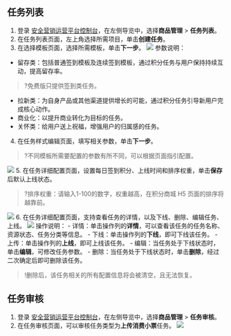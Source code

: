 
## 任务列表
1. 登录 [安全营销运营平台控制台](https://console.cloud.tencent.com/smop/data/mallUser)，在左侧导览中，选择**商品管理** > **任务列表**。
2. 在任务列表页面，左上角选择所需项目，单击**创建任务**。
3. 在选择模板页面，选择所需模板，单击**下一步**。
![](https://qcloudimg.tencent-cloud.cn/raw/7573687c54c1c4660ca1f63f6f6dc9a9.png)
参数说明：
 - 留存类：包括普通签到模板及连续签到模板，通过积分任务与用户保持持续互动，提高留存率。
>?免费版只提供签到类任务。
>
 - 拉新类：为自身产品或其他渠道提供增长的可能，通过积分任务引导新用户完成核心动作。
 - 商业化：以提升商业转化为目标的任务。
 - 关怀类：给用户送上祝福，增强用户的归属感的任务。
4. 在任务样式编辑页面，填写相关参数，单击**下一步**。
>?不同模板所需要配置的参数有所不同，可以根据页面指引配置。
>
![](https://qcloudimg.tencent-cloud.cn/raw/537c1189e374789cb621783538dec409.png)
5. 在任务详细配置页面，设置每日签到积分、上线时间和排序权重，单击**保存**后默认上线状态。
>?排序权重：请输入1-100的数字，权重越高，在积分商城 H5 页面的排序将越靠前。
>
![](https://qcloudimg.tencent-cloud.cn/raw/4da03014f82f9aa6a217d9c31a3f56e5.png)
6. 在任务详细配置页面，支持查看任务的详情，以及下线、删除、编辑任务、上线。
![](https://qcloudimg.tencent-cloud.cn/raw/f8a731901e917e8a78b50936e9c94e7f.png)
操作说明：
    - 详情：单击操作列的**详情**，可以查看该任务的任务名称、资源状态、任务分类等信息。
    - 下线：单击操作列的**下线**，即可下线该任务。
    - 上传：单击操作列的**上线**，即可上线该任务。
    - 编辑：当任务处于下线状态时，单击**编辑**，可修改任务参数。
    - 删除：当任务处于下线状态时，单击**删除**，经过二次确定后即可删除该任务。
  >!删除后，该任务相关的所有配置信息将会被清空，且无法恢复。

## 任务审核
1. 登录 [安全营销运营平台控制台](https://console.cloud.tencent.com/smop/data/mallUser)，在左侧导览中，选择**商品管理** > **任务审核**。
2. 在任务审核页面，可以审核任务类型为**上传消费小票**任务。
![](https://qcloudimg.tencent-cloud.cn/raw/f184780abfc3f167c1f017f40e93a93c.png)

